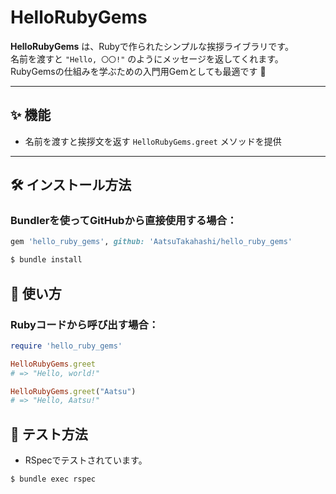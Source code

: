 # HelloRubyGems

**HelloRubyGems** は、Rubyで作られたシンプルな挨拶ライブラリです。  
名前を渡すと `"Hello, 〇〇!"` のようにメッセージを返してくれます。  
RubyGemsの仕組みを学ぶための入門用Gemとしても最適です 💎

---

## ✨ 機能

- 名前を渡すと挨拶文を返す `HelloRubyGems.greet` メソッドを提供

---

## 🛠 インストール方法

### Bundlerを使ってGitHubから直接使用する場合：

```ruby
gem 'hello_ruby_gems', github: 'AatsuTakahashi/hello_ruby_gems'
```

```zsh
$ bundle install
```

## 🚀 使い方

### Rubyコードから呼び出す場合：

```ruby
require 'hello_ruby_gems'

HelloRubyGems.greet
# => "Hello, world!"

HelloRubyGems.greet("Aatsu")
# => "Hello, Aatsu!"
```

## 🧪 テスト方法

- RSpecでテストされています。

```zsh
$ bundle exec rspec
```